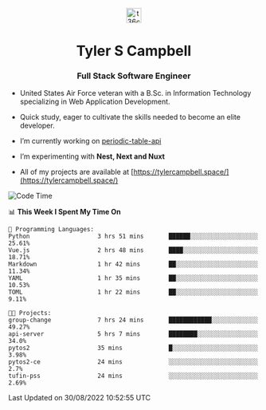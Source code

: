 <p align="center">
<a href="https://www.linkedin.com/in/t36campbell" target="blank"><img align="center" src="https://ik.imagekit.io/t36campbell/Portfolio/linkedin.png.original_m8bbGgPh6.png" alt="t36campbell" height="30" width="30" /></a>
</p>
<h1 align="center">Tyler S Campbell</h1>
<h3 align="center">Full Stack Software Engineer</h3>

* United States Air Force veteran with a B.Sc. in Information Technology specializing in Web Application Development. 

* Quick study, eager to cultivate the skills needed to become an elite developer.

* I’m currently working on [periodic-table-api](https://github.com/t36campbell/periodic-table-api)

* I’m experimenting with **Nest, Next and Nuxt**

* All of my projects are available at [https://tylercampbell.space/](https://tylercampbell.space/)

<!--START_SECTION:waka-->
![Code Time](http://img.shields.io/badge/Code%20Time-1%2C765%20hrs%2040%20mins-blue)

📊 **This Week I Spent My Time On** 

```text
💬 Programming Languages: 
Python                   3 hrs 51 mins       ██████░░░░░░░░░░░░░░░░░░░   25.61% 
Vue.js                   2 hrs 48 mins       ████░░░░░░░░░░░░░░░░░░░░░   18.71% 
Markdown                 1 hr 42 mins        ██░░░░░░░░░░░░░░░░░░░░░░░   11.34% 
YAML                     1 hr 35 mins        ██░░░░░░░░░░░░░░░░░░░░░░░   10.53% 
TOML                     1 hr 22 mins        ██░░░░░░░░░░░░░░░░░░░░░░░   9.11%

🐱‍💻 Projects: 
group-change             7 hrs 24 mins       ████████████░░░░░░░░░░░░░   49.27% 
api-server               5 hrs 7 mins        ████████░░░░░░░░░░░░░░░░░   34.0% 
pytos2                   35 mins             █░░░░░░░░░░░░░░░░░░░░░░░░   3.98% 
pytos2-ce                24 mins             ░░░░░░░░░░░░░░░░░░░░░░░░░   2.7% 
tufin-pss                24 mins             ░░░░░░░░░░░░░░░░░░░░░░░░░   2.69%

```


 Last Updated on 30/08/2022 10:52:55 UTC
<!--END_SECTION:waka-->

